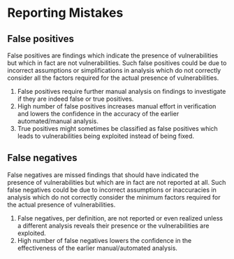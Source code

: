 # Reporting Mistakes

## False positives

False positives are findings which indicate the presence of vulnerabilities but which in fact are not vulnerabilities. Such false positives could be due to incorrect assumptions or simplifications in analysis which do not correctly consider all the factors required for the actual presence of vulnerabilities.

1. False positives require further manual analysis on findings to investigate if they are indeed false or true positives.
2. High number of false positives increases manual effort in verification and lowers the confidence in the accuracy of the earlier automated/manual analysis.
3. True positives might sometimes be classified as false positives which leads to vulnerabilities being exploited instead of being fixed.

## False negatives

False negatives are missed findings that should have indicated the presence of vulnerabilities but which are in fact are not reported at all. Such false negatives could be due to incorrect assumptions or inaccuracies in analysis which do not correctly consider the minimum factors required for the actual presence of vulnerabilities.

1. False negatives, per definition, are not reported or even realized unless a different analysis reveals their presence or the vulnerabilities are exploited.
2. High number of false negatives lowers the confidence in the effectiveness of the earlier manual/automated analysis.
